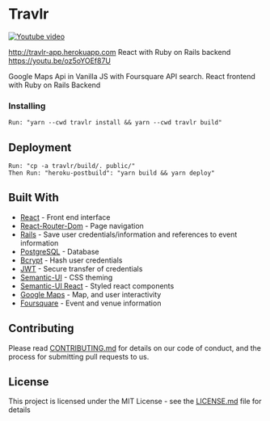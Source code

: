 # Travlr
[![Youtube video](https://i.imgur.com/Pj8mVL0.jpg)](https://youtu.be/oz5oYOEf87U)


http://travlr-app.herokuapp.com     React with Ruby on Rails backend         https://youtu.be/oz5oYOEf87U 

Google Maps Api in Vanilla JS with Foursquare API search. React frontend with Ruby on Rails Backend


### Installing

    Run: "yarn --cwd travlr install && yarn --cwd travlr build"

## Deployment

    Run: "cp -a travlr/build/. public/"
    Then Run: "heroku-postbuild": "yarn build && yarn deploy"


## Built With

* [React](https://reactjs.org/) - Front end interface
* [React-Router-Dom](https://www.npmjs.com/package/react-router-dom) - Page navigation 
* [Rails](https://rubyonrails.org/) - Save user credentials/information and references to event information
* [PostgreSQL](https://www.postgresql.org/) - Database
* [Bcrypt](https://www.npmjs.com/package/bcrypt) - Hash user credentials
* [JWT](https://jwt.io/) - Secure transfer of credentials
* [Semantic-UI](https://semantic-ui.com/) - CSS theming
* [Semantic-UI React](https://react.semantic-ui.com/) - Styled react components
* [Google Maps](https://cloud.google.com/maps-platform/) - Map, and user interactivity
* [Foursquare](https://developer.foursquare.com/)  - Event and venue information


## Contributing

Please read [CONTRIBUTING.md](https://gist.github.com/) for details on our code of conduct, and the process for submitting pull requests to us.

## License

This project is licensed under the MIT License - see the [LICENSE.md](LICENSE.md) file for details


